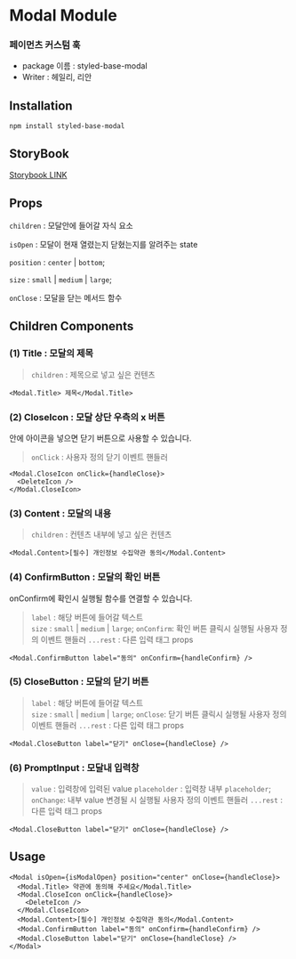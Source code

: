 # Modal Module

### 페이먼츠 커스텀 훅

- package 이름 : styled-base-modal
- Writer : 헤일리, 리안

## Installation

```
npm install styled-base-modal

```

## StoryBook

[Storybook LINK](https://6633385e36610c66d8ade87d-hcpbnioczu.chromatic.com/?path=/story/components-modal--default)

## Props

`children` : 모달안에 들어갈 자식 요소

`isOpen` : 모달이 현재 열렸는지 닫혔는지를 알려주는 state

`position` : `center` | `bottom`;

`size` : `small` | `medium` | `large`;

`onClose` : 모달을 닫는 메서드 함수

## Children Components

### (1) Title : 모달의 제목

> `children` : 제목으로 넣고 싶은 컨텐츠

```tsx
<Modal.Title> 제목</Modal.Title>
```

### (2) CloseIcon : 모달 상단 우측의 x 버튼

안에 아이콘을 넣으면 닫기 버튼으로 사용할 수 있습니다.

> `onClick` : 사용자 정의 닫기 이벤트 핸들러

```tsx
<Modal.CloseIcon onClick={handleClose}>
  <DeleteIcon />
</Modal.CloseIcon>
```

### (3) Content : 모달의 내용

> `children` : 컨텐츠 내부에 넣고 싶은 컨텐츠

```tsx
<Modal.Content>[필수] 개인정보 수집약관 동의</Modal.Content>
```

### (4) ConfirmButton : 모달의 확인 버튼

onConfirm에 확인시 실행될 함수를 연결할 수 있습니다.

> `label` : 해당 버튼에 들어갈 텍스트  
> `size` : `small` | `medium` | `large`;
> `onConfirm`: 확인 버튼 클릭시 실행될 사용자 정의 이벤트 핸들러
> `...rest` : 다른 입력 태그 props

```tsx
<Modal.ConfirmButton label="동의" onConfirm={handleConfirm} />
```

### (5) CloseButton : 모달의 닫기 버튼

> `label` : 해당 버튼에 들어갈 텍스트  
> `size` : `small` | `medium` | `large`;
> `onClose`: 닫기 버튼 클릭시 실행될 사용자 정의 이벤트 핸들러
> `...rest` : 다른 입력 태그 props

```tsx
<Modal.CloseButton label="닫기" onClose={handleClose} />
```

### (6) PromptInput : 모달내 입력창

> `value` : 입력창에 입력된 value
> `placeholder` : 입력창 내부 `placeholder`;
> `onChange`: 내부 value 변경될 시 실행될 사용자 정의 이벤트 핸들러
> `...rest` : 다른 입력 태그 props

```tsx
<Modal.CloseButton label="닫기" onClose={handleClose} />
```

## Usage

```tsx
<Modal isOpen={isModalOpen} position="center" onClose={handleClose}>
  <Modal.Title> 약관에 동의해 주세요</Modal.Title>
  <Modal.CloseIcon onClick={handleClose}>
    <DeleteIcon />
  </Modal.CloseIcon>
  <Modal.Content>[필수] 개인정보 수집약관 동의</Modal.Content>
  <Modal.ConfirmButton label="동의" onConfirm={handleConfirm} />
  <Modal.CloseButton label="닫기" onClose={handleClose} />
</Modal>
```
